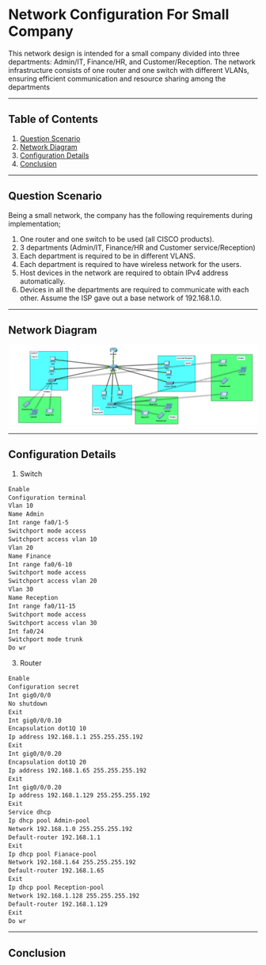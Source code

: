 # Network Configuration For Small Company

This network design is intended for a small company divided into three departments: Admin/IT, Finance/HR, and Customer/Reception. The network infrastructure consists of one router and one switch with different VLANs, ensuring efficient communication and resource sharing among the departments

---

## Table of Contents
1. [Question Scenario](#Question-Scenario)
2. [Network Diagram](#Network-Diagram)
3. [Configuration Details](#Configuration-Details)
4. [Conclusion](#Conclusion)

---

## Question Scenario

Being a small network, the company has the following requirements during implementation;
1. One router and one switch to be used (all CISCO products).
2. 3 departments (Admin/IT, Finance/HR and Customer service/Reception)
3. Each department is required to be in different VLANS.
4. Each department is required to have wireless network for the users.
5. Host devices in the network are required to obtain IPv4 address automatically.
6. Devices in all the departments are required to communicate with each other.
Assume the ISP gave out a base network of 192.168.1.0.

---

## Network Diagram

![](https://github.com/hussainahmad402/Networking-Projects/blob/main/Pictures/Small-Company-Network.PNG)

---

## Configuration Details
1. Switch
```bash
Enable
Configuration terminal
Vlan 10
Name Admin
Int range fa0/1-5
Switchport mode access
Switchport access vlan 10
Vlan 20
Name Finance
Int range fa0/6-10
Switchport mode access
Switchport access vlan 20
Vlan 30
Name Reception
Int range fa0/11-15
Switchport mode access
Switchport access vlan 30
Int fa0/24
Switchport mode trunk
Do wr
```
3. Router
```bash
Enable 
Configuration secret
Int gig0/0/0
No shutdown
Exit
Int gig0/0/0.10
Encapsulation dot1Q 10
Ip address 192.168.1.1 255.255.255.192
Exit
Int gig0/0/0.20
Encapsulation dot1Q 20
Ip address 192.168.1.65 255.255.255.192
Exit
Int gig0/0/0.20
Ip address 192.168.1.129 255.255.255.192
Exit
Service dhcp
Ip dhcp pool Admin-pool
Network 192.168.1.0 255.255.255.192
Default-router 192.168.1.1
Exit
Ip dhcp pool Fianace-pool
Network 192.168.1.64 255.255.255.192
Default-router 192.168.1.65
Exit
Ip dhcp pool Reception-pool
Network 192.168.1.128 255.255.255.192
Default-router 192.168.1.129
Exit
Do wr
```

---

## Conclusion



